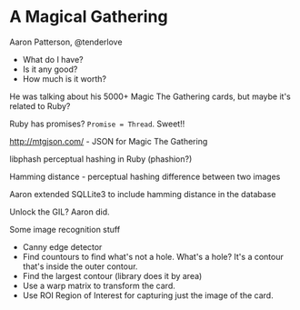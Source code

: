 # A Magical Gathering

Aaron Patterson, @tenderlove

* What do I have?
* Is it any good?
* How much is it worth?

He was talking about his 5000+ Magic The Gathering cards, but maybe it's related to Ruby?

Ruby has promises? `Promise = Thread`. Sweet!!

http://mtgjson.com/ - JSON for Magic The Gathering

libphash perceptual hashing in Ruby (phashion?)

Hamming distance - perceptual hashing difference between two images

Aaron extended SQLLite3 to include hamming distance in the database

Unlock the GIL? Aaron did.

Some image recognition stuff

* Canny edge detector
* Find countours to find what's not a hole. What's a hole? It's a contour that's inside the outer contour.
* Find the largest contour (library does it by area)
* Use a warp matrix to transform the card.
* Use ROI Region of Interest for capturing just the image of the card.


